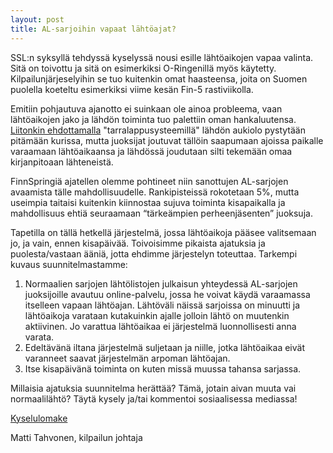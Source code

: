```yaml
---
layout: post
title: AL-sarjoihin vapaat lähtöajat?
---
```


SSL:n syksyllä tehdyssä kyselyssä nousi esille lähtöaikojen vapaa valinta. Sitä on toivottu ja sitä on esimerkiksi O-Ringenillä myös käytetty. Kilpailunjärjeselyihin se tuo kuitenkin omat haasteensa, joita on Suomen puolella koeteltu esimerkiksi viime kesän Fin-5 rastiviikolla. 

Emitiin pohjautuva ajanotto ei suinkaan ole ainoa probleema, vaan lähtöaikojen jako ja lähdön toiminta tuo palettiin oman hankaluutensa. [Liitonkin ehdottamalla](https://uutiskirje.suunnistusliitto.fi/a/s/6793482-dffa15df874167373c8616f33262b536/3020445) "tarralappusysteemillä" lähdön aukiolo pystytään pitämään kurissa, mutta juoksijat joutuvat tällöin saapumaan ajoissa paikalle varaamaan lähtöaikaansa ja lähdössä joudutaan silti tekemään omaa kirjanpitoaan lähteneistä.

FinnSpringiä ajatellen olemme pohtineet niin sanottujen AL-sarjojen avaamista tälle mahdollisuudelle. Rankipisteissä rokotetaan 5%, mutta useimpia taitaisi kuitenkin kiinnostaa sujuva toiminta kisapaikalla ja mahdollisuus ehtiä seuraamaan “tärkeämpien perheenjäsenten” juoksuja.

Tapetilla on tällä hetkellä järjestelmä, jossa lähtöaikoja pääsee valitsemaan jo, ja vain, ennen kisapäivää. Toivoisimme pikaista ajatuksia ja puolesta/vastaan ääniä, jotta ehdimme järjestelyn toteuttaa. Tarkempi kuvaus suunnitelmastamme:

 1. Normaalien sarjojen lähtölistojen julkaisun yhteydessä AL-sarjojen juoksijoille avautuu online-palvelu, jossa he voivat käydä varaamassa itselleen vapaan lähtöajan. Lähtöväli näissä sarjoissa on minuutti ja lähtöaikoja varataan kutakuinkin ajalle jolloin lähtö on muutenkin aktiivinen. Jo varattua lähtöaikaa ei järjestelmä luonnollisesti anna varata.
 1. Edeltävänä iltana järjestelmä suljetaan ja niille, jotka lähtöaikaa eivät varanneet saavat järjestelmän arpoman lähtöajan.
 1. Itse kisapäivänä toiminta on kuten missä muussa tahansa sarjassa.

Millaisia ajatuksia suunnitelma herättää? Tämä, jotain aivan muuta vai normaalilähtö? Täytä kysely ja/tai kommentoi sosiaalisessa mediassa!

[Kyselulomake](https://docs.google.com/forms/d/e/1FAIpQLScjyBrhk6SxILzVtWO1mKaw7J3R6Wq5lvcvPNMB3EirsCC7Vg/viewform)

Matti Tahvonen, kilpailun johtaja

